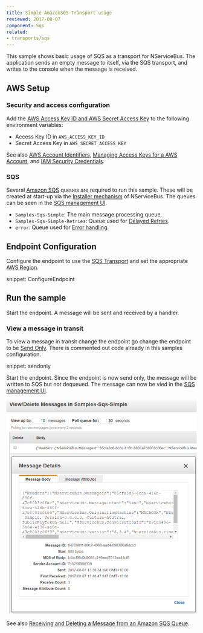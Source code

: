 ```yaml
---
title: Simple AmazonSQS Transport usage
reviewed: 2017-08-07
component: Sqs
related:
- transports/sqs
---
```



This sample shows basic usage of SQS as a transport for NServiceBus. The application sends an empty message to itself, via the SQS transport, and writes to the console when the message is received.


## AWS Setup


### Security and access configuration

Add the [AWS Access Key ID and AWS Secret Access Key](http://docs.aws.amazon.com/general/latest/gr/aws-sec-cred-types.html#access-keys-and-secret-access-keys) to the following environment variables:

 * Access Key ID in `AWS_ACCESS_KEY_ID`
 * Secret Access Key in `AWS_SECRET_ACCESS_KEY`

See also [AWS Account Identifiers](http://docs.aws.amazon.com/general/latest/gr/acct-identifiers.html), [Managing Access Keys for a AWS Account](http://docs.aws.amazon.com/general/latest/gr/managing-aws-access-keys.html), and [IAM Security Credentials](https://console.aws.amazon.com/iam/home#/security_credential).


### SQS

Several [Amazon SQS](https://aws.amazon.com/sqs/) queues are required to run this sample. These will be created at start-up via the [Installer mechanism](/nservicebus/operations/installers.md) of NServiceBus. The queues can be seen in the [SQS management UI](https://console.aws.amazon.com/sqs/home).

 * `Samples-Sqs-Simple`: The main message processing queue.
 * `Samples-Sqs-Simple-Retries`: Queue used for [Delayed Retries](/nservicebus/recoverability/#delayed-retries).
 * `error`: Queue used for [Error handling](/nservicebus/recoverability/configure-error-handling.md).


## Endpoint Configuration

Configure the endpoint to use the [SQS Transport](/transports/sqs/) and set the appropriate [AWS Region](http://docs.aws.amazon.com/general/latest/gr/rande.html).

snippet: ConfigureEndpoint


## Run the sample

Start the endpoint. A message will be sent and received by a handler. 


### View a message in transit

To view a message in transit change the endpoint go change the endpoint to be [Send Only](/nservicebus/hosting/#self-hosting-send-only-hosting). There is commented out code already in this samples configuration.

snippet: sendonly

Start the endpoint. Since the endpoint is now send only, the message will be written to SQS but not dequeued. The message can now be vied in the [SQS management UI](https://console.aws.amazon.com/sqs/home). 

![](message.png "width=300")

See also [Receiving and Deleting a Message from an Amazon SQS Queue](http://docs.aws.amazon.com/AWSSimpleQueueService/latest/SQSDeveloperGuide/sqs-receive-delete-message.html).